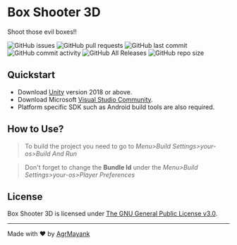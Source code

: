 # Box Shooter 3D
Shoot those evil boxes!!

![GitHub issues](https://img.shields.io/github/issues/AgrMayank/Box-Shooter-3D?label=Issues&style=flat-square)
![GitHub pull requests](https://img.shields.io/github/issues-pr/AgrMayank/Box-Shooter-3D?label=Pull%20Requests&style=flat-square)
![GitHub last commit](https://img.shields.io/github/last-commit/AgrMayank/Box-Shooter-3D?label=Last%20Commit&style=flat-square)
![GitHub commit activity](https://img.shields.io/github/commit-activity/m/AgrMayank/Box-Shooter-3D?label=Commit%20Activity&style=flat-square)
![GitHub All Releases](https://img.shields.io/github/downloads/AgrMayank/Box-Shooter-3D/total?label=Downloads&style=flat-square)
![GitHub repo size](https://img.shields.io/github/repo-size/AgrMayank/Box-Shooter-3D?label=Repo%20Size&style=flat-square)

## Quickstart
- Download [Unity](https://unity3d.com/get-unity/download/archive) version 2018 or above.
- Download Microsoft [Visual Studio Community](https://visualstudio.microsoft.com/).
- Platform specific SDK such as Android build tools are also required.

## How to Use?
> To build the project you need to go to *Menu>Build Settings>your-os>Build And Run*

> Don't forget to change the **Bundle Id** under the *Menu>Build Settings>your-os>Player Preferences*

## License
Box Shooter 3D is licensed under [The GNU General Public License v3.0](https://www.gnu.org/licenses/gpl-3.0.en.html).

<hr>

Made with ❤ by [AgrMayank](https://AgrMayank.GitHub.io)
